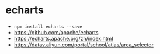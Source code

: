 # echarts

- `npm install echarts --save`
- https://github.com/apache/echarts
- https://echarts.apache.org/zh/index.html
- https://datav.aliyun.com/portal/school/atlas/area_selector

